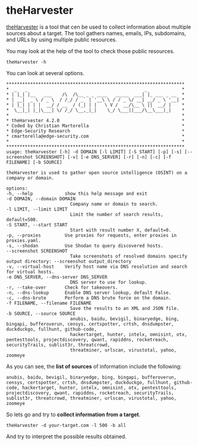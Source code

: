 # theHarvester <!-- omit in toc -->

[theHarvester](https://github.com/laramies/theHarvester) is a tool that cen be used to collect information about multiple sources about a target. The tool gathers names, emails, IPs, subdomains, and URLs by using
multiple public resources.

You may look at the help of the tool to check those public resources.

    theHarvester -h

You can look at several options.

    *******************************************************************
    *  _   _                                            _             *
    * | |_| |__   ___    /\  /\__ _ _ ____   _____  ___| |_ ___ _ __  *
    * | __|  _ \ / _ \  / /_/ / _` | '__\ \ / / _ \/ __| __/ _ \ '__| *
    * | |_| | | |  __/ / __  / (_| | |   \ V /  __/\__ \ ||  __/ |    *
    *  \__|_| |_|\___| \/ /_/ \__,_|_|    \_/ \___||___/\__\___|_|    *
    *                                                                 *
    * theHarvester 4.2.0                                              *
    * Coded by Christian Martorella                                   *
    * Edge-Security Research                                          *
    * cmartorella@edge-security.com                                   *
    *                                                                 *
    *******************************************************************
    usage: theHarvester [-h] -d DOMAIN [-l LIMIT] [-S START] [-p] [-s] [--screenshot SCREENSHOT] [-v] [-e DNS_SERVER] [-r] [-n] [-c] [-f FILENAME] [-b SOURCE]

    theHarvester is used to gather open source intelligence (OSINT) on a company or domain.

    options:
    -h, --help            show this help message and exit
    -d DOMAIN, --domain DOMAIN
                            Company name or domain to search.
    -l LIMIT, --limit LIMIT
                            Limit the number of search results, default=500.
    -S START, --start START
                            Start with result number X, default=0.
    -p, --proxies         Use proxies for requests, enter proxies in proxies.yaml.
    -s, --shodan          Use Shodan to query discovered hosts.
    --screenshot SCREENSHOT
                            Take screenshots of resolved domains specify output directory: --screenshot output_directory
    -v, --virtual-host    Verify host name via DNS resolution and search for virtual hosts.
    -e DNS_SERVER, --dns-server DNS_SERVER
                            DNS server to use for lookup.
    -r, --take-over       Check for takeovers.
    -n, --dns-lookup      Enable DNS server lookup, default False.
    -c, --dns-brute       Perform a DNS brute force on the domain.
    -f FILENAME, --filename FILENAME
                            Save the results to an XML and JSON file.
    -b SOURCE, --source SOURCE
                            anubis, baidu, bevigil, binaryedge, bing, bingapi, bufferoverun, censys, certspotter, crtsh, dnsdumpster, duckduckgo, fullhunt, github-code,
                            hackertarget, hunter, intelx, omnisint, otx, pentesttools, projectdiscovery, qwant, rapiddns, rocketreach, securityTrails, sublist3r, threatcrowd,
                            threatminer, urlscan, virustotal, yahoo, zoomeye

As you can see, the **list of sources** of information include the following:

    anubis, baidu, bevigil, binaryedge, bing, bingapi, bufferoverun, censys, certspotter, crtsh, dnsdumpster, duckduckgo, fullhunt, github-code, hackertarget, hunter, intelx, omnisint, otx, pentesttools, projectdiscovery, qwant, rapiddns, rocketreach, securityTrails, sublist3r, threatcrowd, threatminer, urlscan, virustotal, yahoo, zoomeye

So lets go and try to **collect information from a target**.

    theHarvester -d your-target.com -l 500 -b all

And try to interpret the possible results obtained.